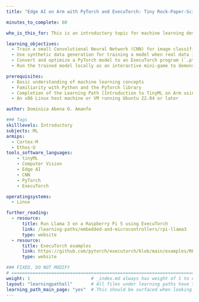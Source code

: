 ```yaml
---
title: "Edge AI on Arm with PyTorch and ExecuTorch: Tiny Rock-Paper-Scissors"

minutes_to_complete: 60

who_is_this_for: This is an introductory topic for machine learning developers who want to deploy TinyML models on Arm-based edge devices using PyTorch and ExecuTorch.

learning_objectives:
  - Train a small Convolutional Neural Network (CNN) for image classification using PyTorch
  - Use synthetic data generation for training a model when real data is limited
  - Convert and optimize a PyTorch model to an ExecuTorch program (`.pte`) for Arm-based devices
  - Run the trained model locally as an interactive mini-game to demonstrate inference

prerequisites:
  - Basic understanding of machine learning concepts
  - Familiarity with Python and the PyTorch library
  - Completion of the Learning Path [Introduction to TinyML on Arm using PyTorch and ExecuTorch] (/learning-paths/embedded-and-microcontrollers/introduction-to-tinyml-on-arm)
  - An x86 Linux host machine or VM running Ubuntu 22.04 or later

author: Dominica Abena O. Amanfo

### Tags
skilllevels: Introductory
subjects: ML
armips:
  - Cortex-M
  - Ethos-U
tools_software_languages:
    - tinyML
    - Computer Vision
    - Edge AI
    - CNN
    - PyTorch
    - ExecuTorch

operatingsystems:
  - Linux

further_reading:
  - resource:
      title: Run Llama 3 on a Raspberry Pi 5 using ExecuTorch
      link: /learning-paths/embedded-and-microcontrollers/rpi-llama3
      type: website
  - resource:
      title: ExecuTorch examples
      link: https://github.com/pytorch/executorch/blob/main/examples/README.md
      type: website

### FIXED, DO NOT MODIFY
# ================================================================================
weight: 1                       # _index.md always has weight of 1 to order correctly
layout: "learningpathall"       # All files under learning paths have this same wrapper
learning_path_main_page: "yes"  # This should be surfaced when looking for related content. Only set for _index.md of learning path content.
---
```

